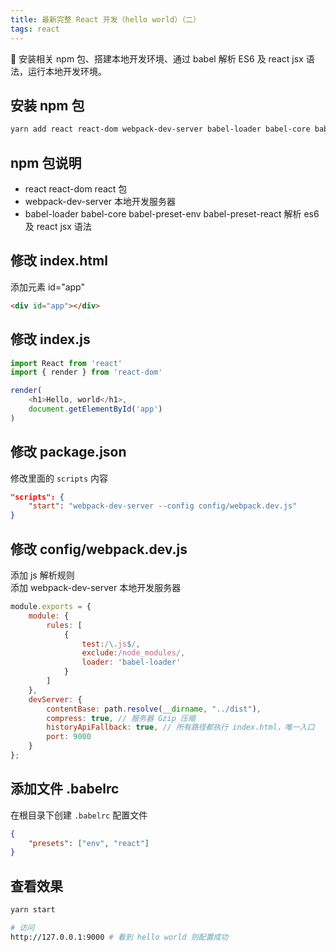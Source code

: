 ```yaml
---
title: 最新完整 React 开发（hello world）（二）
tags: react
---
```


:dog: 安装相关 npm 包、搭建本地开发环境、通过 babel 解析 ES6 及 react jsx 语法，运行本地开发环境。
<!--more-->

## 安装 npm 包
```bash
yarn add react react-dom webpack-dev-server babel-loader babel-core babel-preset-env babel-preset-react --dev # or npm i react react-dom webpack-dev-server babel-loader babel-core babel-preset-env babel-preset-react --save-dev
```

## npm 包说明
- react react-dom react 包
- webpack-dev-server 本地开发服务器
- babel-loader babel-core babel-preset-env babel-preset-react 解析 es6 及 react jsx 语法

## 修改 index.html
添加元素 id="app"
```html
<div id="app"></div>
```

## 修改 index.js
```javascript
import React from 'react'
import { render } from 'react-dom'

render(
    <h1>Hello, world</h1>,
    document.getElementById('app')
)
```

## 修改 package.json
修改里面的 `scripts` 内容
```json
"scripts": {
    "start": "webpack-dev-server --config config/webpack.dev.js"
}
```

## 修改 config/webpack.dev.js
添加 js 解析规则 <br>
添加 webpack-dev-server 本地开发服务器
```javascript
module.exports = {
    module: {
        rules: [
            { 
                test:/\.js$/,
                exclude:/node_modules/,
                loader: 'babel-loader'
            }
        ]
    },
    devServer: {
        contentBase: path.resolve(__dirname, "../dist"),
        compress: true, // 服务器 Gzip 压缩
        historyApiFallback: true, // 所有路径都执行 index.html，唯一入口
        port: 9000
    }
};
```

## 添加文件 .babelrc
在根目录下创建 `.babelrc` 配置文件
```json
{
    "presets": ["env", "react"]
}
```

## 查看效果
```bash
yarn start

# 访问
http://127.0.0.1:9000 # 看到 hello world 则配置成功
```

